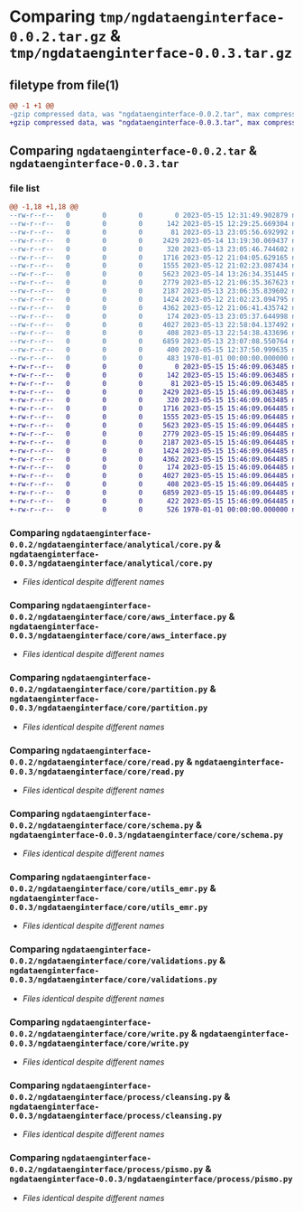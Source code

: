 # Comparing `tmp/ngdataenginterface-0.0.2.tar.gz` & `tmp/ngdataenginterface-0.0.3.tar.gz`

## filetype from file(1)

```diff
@@ -1 +1 @@
-gzip compressed data, was "ngdataenginterface-0.0.2.tar", max compression
+gzip compressed data, was "ngdataenginterface-0.0.3.tar", max compression
```

## Comparing `ngdataenginterface-0.0.2.tar` & `ngdataenginterface-0.0.3.tar`

### file list

```diff
@@ -1,18 +1,18 @@
--rw-r--r--   0        0        0        0 2023-05-15 12:31:49.902879 ngdataenginterface-0.0.2/README.md
--rw-r--r--   0        0        0      142 2023-05-15 12:29:25.669304 ngdataenginterface-0.0.2/ngdataenginterface/__init__.py
--rw-r--r--   0        0        0       81 2023-05-13 23:05:56.692992 ngdataenginterface-0.0.2/ngdataenginterface/analytical/__init__.py
--rw-r--r--   0        0        0     2429 2023-05-14 13:19:30.069437 ngdataenginterface-0.0.2/ngdataenginterface/analytical/core.py
--rw-r--r--   0        0        0      320 2023-05-13 23:05:46.744602 ngdataenginterface-0.0.2/ngdataenginterface/core/__init__.py
--rw-r--r--   0        0        0     1716 2023-05-12 21:04:05.629165 ngdataenginterface-0.0.2/ngdataenginterface/core/aws_interface.py
--rw-r--r--   0        0        0     1555 2023-05-12 21:02:23.087434 ngdataenginterface-0.0.2/ngdataenginterface/core/partition.py
--rw-r--r--   0        0        0     5623 2023-05-14 13:26:34.351445 ngdataenginterface-0.0.2/ngdataenginterface/core/read.py
--rw-r--r--   0        0        0     2779 2023-05-12 21:06:35.367623 ngdataenginterface-0.0.2/ngdataenginterface/core/schema.py
--rw-r--r--   0        0        0     2187 2023-05-13 23:06:35.839602 ngdataenginterface-0.0.2/ngdataenginterface/core/utils_emr.py
--rw-r--r--   0        0        0     1424 2023-05-12 21:02:23.094795 ngdataenginterface-0.0.2/ngdataenginterface/core/validations.py
--rw-r--r--   0        0        0     4362 2023-05-12 21:06:41.435742 ngdataenginterface-0.0.2/ngdataenginterface/core/write.py
--rw-r--r--   0        0        0      174 2023-05-13 23:05:37.644998 ngdataenginterface-0.0.2/ngdataenginterface/process/__init__.py
--rw-r--r--   0        0        0     4027 2023-05-13 22:58:04.137492 ngdataenginterface-0.0.2/ngdataenginterface/process/cleansing.py
--rw-r--r--   0        0        0      408 2023-05-13 22:54:38.433696 ngdataenginterface-0.0.2/ngdataenginterface/process/export_redshift.py
--rw-r--r--   0        0        0     6859 2023-05-13 23:07:08.550764 ngdataenginterface-0.0.2/ngdataenginterface/process/pismo.py
--rw-r--r--   0        0        0      400 2023-05-15 12:37:50.999635 ngdataenginterface-0.0.2/pyproject.toml
--rw-r--r--   0        0        0      483 1970-01-01 00:00:00.000000 ngdataenginterface-0.0.2/PKG-INFO
+-rw-r--r--   0        0        0        0 2023-05-15 15:46:09.063485 ngdataenginterface-0.0.3/README.md
+-rw-r--r--   0        0        0      142 2023-05-15 15:46:09.063485 ngdataenginterface-0.0.3/ngdataenginterface/__init__.py
+-rw-r--r--   0        0        0       81 2023-05-15 15:46:09.063485 ngdataenginterface-0.0.3/ngdataenginterface/analytical/__init__.py
+-rw-r--r--   0        0        0     2429 2023-05-15 15:46:09.063485 ngdataenginterface-0.0.3/ngdataenginterface/analytical/core.py
+-rw-r--r--   0        0        0      320 2023-05-15 15:46:09.063485 ngdataenginterface-0.0.3/ngdataenginterface/core/__init__.py
+-rw-r--r--   0        0        0     1716 2023-05-15 15:46:09.064485 ngdataenginterface-0.0.3/ngdataenginterface/core/aws_interface.py
+-rw-r--r--   0        0        0     1555 2023-05-15 15:46:09.064485 ngdataenginterface-0.0.3/ngdataenginterface/core/partition.py
+-rw-r--r--   0        0        0     5623 2023-05-15 15:46:09.064485 ngdataenginterface-0.0.3/ngdataenginterface/core/read.py
+-rw-r--r--   0        0        0     2779 2023-05-15 15:46:09.064485 ngdataenginterface-0.0.3/ngdataenginterface/core/schema.py
+-rw-r--r--   0        0        0     2187 2023-05-15 15:46:09.064485 ngdataenginterface-0.0.3/ngdataenginterface/core/utils_emr.py
+-rw-r--r--   0        0        0     1424 2023-05-15 15:46:09.064485 ngdataenginterface-0.0.3/ngdataenginterface/core/validations.py
+-rw-r--r--   0        0        0     4362 2023-05-15 15:46:09.064485 ngdataenginterface-0.0.3/ngdataenginterface/core/write.py
+-rw-r--r--   0        0        0      174 2023-05-15 15:46:09.064485 ngdataenginterface-0.0.3/ngdataenginterface/process/__init__.py
+-rw-r--r--   0        0        0     4027 2023-05-15 15:46:09.064485 ngdataenginterface-0.0.3/ngdataenginterface/process/cleansing.py
+-rw-r--r--   0        0        0      408 2023-05-15 15:46:09.064485 ngdataenginterface-0.0.3/ngdataenginterface/process/export_redshift.py
+-rw-r--r--   0        0        0     6859 2023-05-15 15:46:09.064485 ngdataenginterface-0.0.3/ngdataenginterface/process/pismo.py
+-rw-r--r--   0        0        0      422 2023-05-15 15:46:09.064485 ngdataenginterface-0.0.3/pyproject.toml
+-rw-r--r--   0        0        0      526 1970-01-01 00:00:00.000000 ngdataenginterface-0.0.3/PKG-INFO
```

### Comparing `ngdataenginterface-0.0.2/ngdataenginterface/analytical/core.py` & `ngdataenginterface-0.0.3/ngdataenginterface/analytical/core.py`

 * *Files identical despite different names*

### Comparing `ngdataenginterface-0.0.2/ngdataenginterface/core/aws_interface.py` & `ngdataenginterface-0.0.3/ngdataenginterface/core/aws_interface.py`

 * *Files identical despite different names*

### Comparing `ngdataenginterface-0.0.2/ngdataenginterface/core/partition.py` & `ngdataenginterface-0.0.3/ngdataenginterface/core/partition.py`

 * *Files identical despite different names*

### Comparing `ngdataenginterface-0.0.2/ngdataenginterface/core/read.py` & `ngdataenginterface-0.0.3/ngdataenginterface/core/read.py`

 * *Files identical despite different names*

### Comparing `ngdataenginterface-0.0.2/ngdataenginterface/core/schema.py` & `ngdataenginterface-0.0.3/ngdataenginterface/core/schema.py`

 * *Files identical despite different names*

### Comparing `ngdataenginterface-0.0.2/ngdataenginterface/core/utils_emr.py` & `ngdataenginterface-0.0.3/ngdataenginterface/core/utils_emr.py`

 * *Files identical despite different names*

### Comparing `ngdataenginterface-0.0.2/ngdataenginterface/core/validations.py` & `ngdataenginterface-0.0.3/ngdataenginterface/core/validations.py`

 * *Files identical despite different names*

### Comparing `ngdataenginterface-0.0.2/ngdataenginterface/core/write.py` & `ngdataenginterface-0.0.3/ngdataenginterface/core/write.py`

 * *Files identical despite different names*

### Comparing `ngdataenginterface-0.0.2/ngdataenginterface/process/cleansing.py` & `ngdataenginterface-0.0.3/ngdataenginterface/process/cleansing.py`

 * *Files identical despite different names*

### Comparing `ngdataenginterface-0.0.2/ngdataenginterface/process/pismo.py` & `ngdataenginterface-0.0.3/ngdataenginterface/process/pismo.py`

 * *Files identical despite different names*

